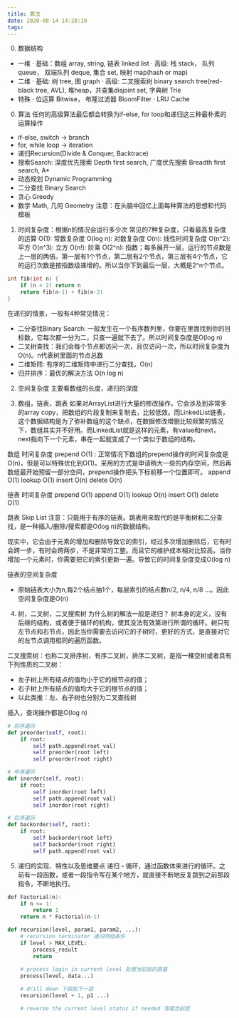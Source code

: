 ```yaml
---
title: 算法
date: 2020-08-14 14:28:19
tags:
---
```

0. 数据结构
- 一维
    · 基础：数组 array, string, 链表 linked list
    · 高级: 栈 stack， 队列 queue， 双端队列 deque, 集合 set, 映射 map(hash or map)
- 二维
    · 基础: 树 tree, 图 graph
    · 高级: 二叉搜索树 binary search tree(red-black tree, AVL), 堆heap，并查集disjoint set, 字典树 Trie
- 特殊
    · 位运算 Bitwise， 布隆过滤器 BloomFilter
    · LRU Cache


0. 算法
任何的高级算法最后都会转换为if-else, for loop和递归这三种最朴素的运算操作
- if-else, switch -> branch
- for, while loop -> iteration
- 递归Recursion(Divide & Conquer, Backtrace)
- 搜索Search: 深度优先搜索 Depth first search, 广度优先搜索 Breadth first search, A*
- 动态规划 Dynamic Programming
- 二分查找 Binary Search
- 贪心 Greedy
- 数学 Math, 几何 Geometry
注意：在头脑中回忆上面每种算法的思想和代码模板




1. 时间复杂度：根据n的情况会运行多少次
常见的7种复杂度，只看最高复杂度的运算
O(1): 常数复杂度
O(log n): 对数复杂度
O(n): 线性时间复杂度
O(n^2): 平方
O(n^3): 立方
O(n!): 阶乘
O(2^n): 指数；每多展开一层，运行的节点数是上一层的两倍。第一层有1个节点，第二层有2个节点，第三层有4个节点，它的运行次数是按指数级递增的。所以当你下到最后一层，大概是2^n个节点。
```c++
int fib(int n) {
    if (n < 2) return n
    return fib(n-1) + fib(n-2)
}
```

在递归的情景，一般有4种常见情况：
- 二分查找Binary Search: 一般发生在一个有序数列里，你要在里面找到你的目标数，它每次都一分为二，只查一遍就下去了。所以时间复杂度是O(log n)
- 二叉树查找：我们会每个节点都访问一次，且仅访问一次，所以时间复杂度为O(n)。n代表树里面的节点总数
- 二维矩阵: 有序的二维矩阵中进行二分查找，O(n)
- 归并排序：最优的解决方法 O(n log n)


2. 空间复杂度
主要看数组的长度，递归的深度

3. 数组，链表，跳表
如果对ArrayList进行大量的修改操作，它会涉及到非常多的array copy，把数组的片段复制来复制去，比较低效。而LinkedList链表，这个数据结构是为了弥补数组的这个缺点，在数据修改增删比较频繁的情况下，数组其实并不好用。而LinkedList就是这样的元素，有value和next， next指向下一个元素，串在一起就变成了一个类似于数组的结构。

数组 时间复杂度
prepend O(1) : 正常情况下数组的prepend操作的时间复杂度是O(n)，但是可以特殊优化到O(1)。采用的方式是申请稍大一些的内存空间，然后再数组最开始预留一部分空间，prepend操作把头下标前移一个位置即可。
append O(1)
lookup O(1)
insert O(n)
delete O(n)

链表 时间复杂度
prepend O(1)
append O(1)
lookup O(n)
insert O(1)
delete O(1)

跳表 Skip List
注意：只能用于有序的链表。跳表用来取代的是平衡树和二分查找，是一种插入/删除/搜索都是O(log n)的数据结构。

现实中，它会由于元素的增加和删除导致它的索引，经过多次增加删除后，它有时会跨一步，有时会跨两步，不是非常的工整。而且它的维护成本相对比较高，当你增加一个元素时，你需要把它的索引更新一遍。导致它的时间复杂度变成O(log n)

链表的空间复杂度
- 原始链表大小为n,每2个结点抽1个，每层索引的结点数n/2, n/4, n/8 ...。因此空间复杂度是O(n)


4. 树，二叉树，二叉搜索树
为什么树的解法一般是递归？
树本身的定义，没有后继的结构，或者便于循环的机构，使其没法有效第进行所谓的循环。树只有左节点和右节点，因此当你需要去访问它的子树时，更好的方式，是直接对它的左节点调用相同的遍历函数。

二叉搜索树：也称二叉排序树，有序二叉树，排序二叉树，是指一棵空树或者具有下列性质的二叉树：
- 左子树上所有结点的值均小于它的根节点的值；
- 右子树上所有结点的值均大于它的根节点的值；
- 以此类推：左、右子树也分别为二叉查找树

插入，查询操作都是O(log n)
```python
# 前序遍历
def preorder(self, root):
    if root:
        self path.append(root val)
        self preorder(root left)
        self preorder(root right)

# 中序遍历
def inorder(self, root):
    if root:
        self inorder(root left)
        self path.append(root val)
        self inorder(root right)

# 后序遍历
def backorder(self, root):
    if root:
        self backorder(root left)
        self backorder(root right)
        self path.append(root val)
```




5. 递归的实现、特性以及思维要点
递归 - 循环，通过函数体来进行的循环。之前有一段函数，或者一段指令写在某个地方，就直接不断地反复跳到之前那段指令，不断地执行。
```c++
def Factorial(n):
    if n <= 1:  
        return 1
    return n * Factorial(n-1)
```

```python
def recursion(level, param1, param2, ...):
    # recursion terminator 递归终结条件
    if level > MAX_LEVEL:
        process_result
        return 
    
    # process login in current level 处理当前层的路基
    process(level, data...)

    # drill down 下探到下一层
    recursion(level + 1, p1 ...)

    # reverse the current level status if needed 清理当前层
```